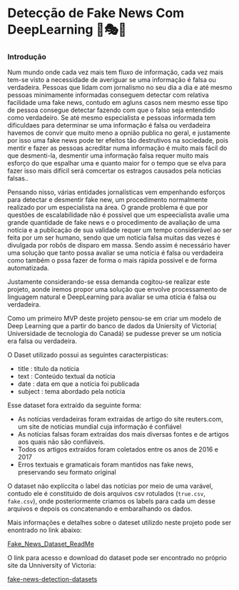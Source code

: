 # Detecção de Fake News Com DeepLearning 📰🎭🧠



### Introdução

Num mundo onde cada vez mais tem fluxo de informação, cada vez mais tem-se visto a necessidade de averiguar se uma informação é falsa ou verdadeira.  Pessoas que lidam com jornalismo no seu dia a dia e até mesmo pessoas minimamente informadas conseguem detectar com relativa facilidade uma fake news, contudo em agluns casos nem mesmo esse tipo de pessoa consegue detectar fazendo com que o falso seja entendido como verdadeiro. Se até mesmo especialista e pessoas informada tem dificuldaes para determinar se uma informação é falsa ou verdadeira havemos de convir que muito meno a opnião publica no geral, e justamente por isso uma fake news pode ter efeitos tão destrutivos na sociedade, pois mentir e fazer as pessoas acreditar numa informação é muito mais fácil do que desmenti-la, desmentir uma informação falsa requer muito mais esforço do que  espalhar uma e quanto maior for o tempo que  se elva para fazer isso mais difícil será comcertar os estragos causados pela noticias falsas..

Pensando nisso, várias entidades jornalísticas vem empenhando esforços para detectar e desmentir fake new, um procedimento normalmente realizado por um especialista na área. O grande problema é que por questões de escalabilidade não é possivel que um espeecialista avalie uma grande quantidade de fake news e o procedimento de avaliação  de uma notícia e a publicação de sua validade requer um tempo considerável ao ser feita por um ser humano, sendo que um noticia falsa muitas das vezes é divulgada por robôs de disparo em massa. Sendo assim é necessário haver uma solução que tanto possa avaliar se uma notícia é falsa ou verdadeira como também o pssa fazer de forma o mais rápida possivel e de forma automatizada.

Justamente considerando-se essa demanda cogitou-se realizar este projeto, aonde iremos propor uma solução que envolve processamento de linguagem natural e DeepLearning para avaliar se uma otícia é falsa ou verdadeira.

Como um primeiro MVP deste projeto pensou-se  em criar um modelo de Deep Learning que a partir do banco de dados da Uniersity of Victoria( Universidade de tecnologia do Canadá)  se pudesse prever se um noticia era falsa ou verdadeira.

O Daset utilizado possui as seguintes caracterpisticas:

- title : título da notícia
- text : Conteúdo textual da notícia
- date : data em que a notícia foi publicada
- subject : tema abordado pela notícia

Esse dataset fora extraído da seguinte forma:

 - As notícias verdadeiras foram extraidas de artigo do site reuters.com, um site de notícias mundial cuja informação é confiável 
 - As notícias falsas foram extraídas dos mais diversas fontes e de artigos aos quais não são confiáveis.
 - Todos os artigos extraídos foram coletados entre os anos de 2016 e 2017
 - Erros textuais e gramaticais foram mantidos nas fake news, preservando seu formato original

O dataset não explíccita o label das notícias por meio de uma varável, contudo ele é constituido de dois  arquivos csv rotulados (`true.csv`, `fake.csv`), onde posteriormente criamos os labels para cada um desse arquivos e  depois os concatenando e embaralhando os dados.

Mais informações e detalhes sobre o dateset utilizdo neste projeto pode ser enontrado no link abaixo:

[Fake_News_Dataset_ReadMe](https://onlineacademiccommunity.uvic.ca/isot/wp-content/uploads/sites/7295/2023/02/ISOT_Fake_News_Dataset_ReadMe.pdf)

 O link para acesso e download do dataset pode ser encontrado no próprio site da Unniversity of Victoria:

[fake-news-detection-datasets](https://onlineacademiccommunity.uvic.ca/isot/2022/11/27/fake-news-detection-datasets/)
